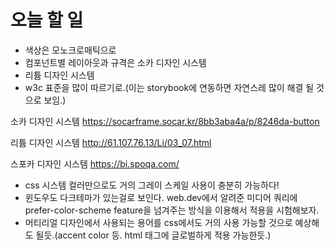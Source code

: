 # 오늘 할 일
- 색상은 모노크로매틱으로
- 컴포넌트별 레이아웃과 규격은 소카 디자인 시스템
- 리튬 디자인 시스템
- w3c 표준을 많이 따르기로.(이는 storybook에 연동하면 자연스레 많이 해결 될 것으로 보임.)

소카 디자인 시스템
https://socarframe.socar.kr/8bb3aba4a/p/8246da-button

리튬 디자인 시스템
http://61.107.76.13/Li/03_07.html

스포카 디자인 시스템
https://bi.spoqa.com/


- css 시스템 컬러만으로도 거의 그레이 스케일 사용이 충분히 가능하다!
- 윈도우도 다크테마가 있는걸로 보인다. web.dev에서 알려준 미디어 쿼리에 prefer-color-scheme feature을 넘겨주는 방식을 이용해서 적용을 시험해보자.
- 머티리얼 디자인에서 사용되는 용어를 css에서도 거의 사용 가능할 것으로 예상해도 될듯.(accent color 등. html 태그에 글로벌하게 적용 가능한듯.)